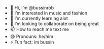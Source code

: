 - 👋 Hi, I’m @bussinrob
- 👀 I’m interested in music and fashion
- 🌱 I’m currently learning alot
- 💞️ I’m looking to collaborate on being great
- 📫 How to reach me text me
- 😄 Pronouns: he/him
- ⚡ Fun fact: im bussin
